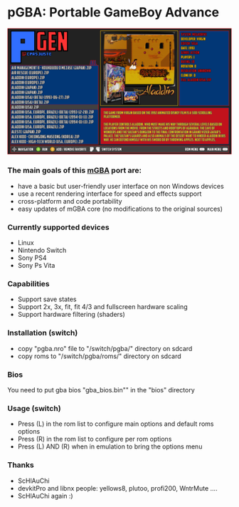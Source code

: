pGBA: Portable GameBoy Advance
===========================

![](https://github.com/Cpasjuste/pemu/raw/master/pgba/data/screenshot.png)

### The main goals of this [mGBA](https://github.com/mgba-emu/mgba) port are:

- have a basic but user-friendly user interface on non Windows devices
- use a recent rendering interface for speed and effects support
- cross-platform and code portability
- easy updates of mGBA core (no modifications to the original sources)

### Currently supported devices

- Linux
- Nintendo Switch
- Sony PS4
- Sony Ps Vita

### Capabilities

- Support save states
- Support 2x, 3x, fit, fit 4/3 and fullscreen hardware scaling
- Support hardware filtering (shaders)

### Installation (switch)

- copy "pgba.nro" file to "/switch/pgba/" directory on sdcard
- copy roms to "/switch/pgba/roms/" directory on sdcard

### Bios

You need to put gba bios "gba_bios.bin"" in the "bios" directory

### Usage (switch)

- Press (L) in the rom list to configure main options and default roms options
- Press (R) in the rom list to configure per rom options
- Press (L) AND (R) when in emulation to bring the options menu

### Thanks

- ScHlAuChi
- devkitPro and libnx people: yellows8, plutoo, profi200, WntrMute ....
- ScHlAuChi again :)
